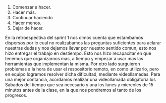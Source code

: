 1. Comenzar a hacer.
2. Hacer más.
3. Continuar haciendo
4. Hacer menos.
5. Dejar de hacer.

En la retroespectiva del sprint 1 nos dimos cuenta que estambamos dispersos por lo cual no realizabamos las preguntas suficientes para aclarar nuestras dudas y nos dejamos llevar por nuestro sentido comun, esto nos hizo entregar el trabajo en destiempo. Esto nos hizo recapacitar en que tenemos que organizarnos mas, a tiempo y empezar a usar mas las herramientas que implementan la misma.
Por otro lado surguieron problemas a la hora de usar el respositorio remoto, en como utilizarlo, pero en equipo logramos resolver dicha dificultad, mediante videollamadas.
Para una mejor contancia, acordamos realizar una videollamada obligatoria los Sabados del tiempo que sea necesario y una los lunes y miercoles de 15 minutos antes de la clase, en la que nos pondremos al tanto de los progresos.
